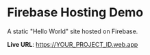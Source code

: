 # Firebase Hosting Demo

A static "Hello World" site hosted on Firebase.

**Live URL**: https://YOUR_PROJECT_ID.web.app
